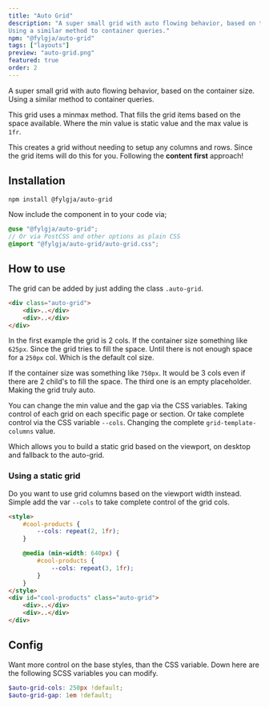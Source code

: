 ```yaml
---
title: "Auto Grid"
description: "A super small grid with auto flowing behavior, based on the container size.
Using a similar method to container queries."
npm: "@fylgja/auto-grid"
tags: ["layouts"]
preview: "auto-grid.png"
featured: true
order: 2
---
```


A super small grid with auto flowing behavior, based on the container size.
Using a similar method to container queries.

This grid uses a minmax method.
That fills the grid items based on the space available.
Where the min value is static value and the max value is `1fr`.

This creates a grid without needing to setup any columns and rows.
Since the grid items will do this for you.
Following the **content first** approach!

## Installation

```bash
npm install @fylgja/auto-grid
```

Now include the component in to your code via;

```scss
@use "@fylgja/auto-grid";
// Or via PostCSS and other options as plain CSS
@import "@fylgja/auto-grid/auto-grid.css";
```

## How to use

The grid can be added by just adding the class `.auto-grid`.

```html
<div class="auto-grid">
    <div>..</div>
    <div>..</div>
</div>
```

In the first example the grid is 2 cols.
If the container size something like `625px`.
Since the grid tries to fill the space.
Until there is not enough space for a `250px` col.
Which is the default col size.

If the container size was something like `750px`.
It would be 3 cols even if there are 2 child's to fill the space.
The third one is an empty placeholder.
Making the grid truly auto.

You can change the min value and the gap via the CSS variables.
Taking control of each grid on each specific page or section.
Or take complete control via the CSS variable `--cols`.
Changing the complete `grid-template-columns` value.

Which allows you to build a static grid based on the viewport,
on desktop and fallback to the auto-grid.

### Using a static grid

Do you want to use grid columns based on the viewport width instead.
Simple add the var `--cols` to take complete control of the grid cols.


```html
<style>
    #cool-products {
        --cols: repeat(2, 1fr);
    }

    @media (min-width: 640px) {
        #cool-products {
            --cols: repeat(3, 1fr);
        }
    }
</style>
<div id="cool-products" class="auto-grid">
    <div>..</div>
    <div>..</div>
</div>
```

## Config

Want more control on the base styles, than the CSS variable.
Down here are the following SCSS variables you can modify.

```scss
$auto-grid-cols: 250px !default;
$auto-grid-gap: 1em !default;
```
